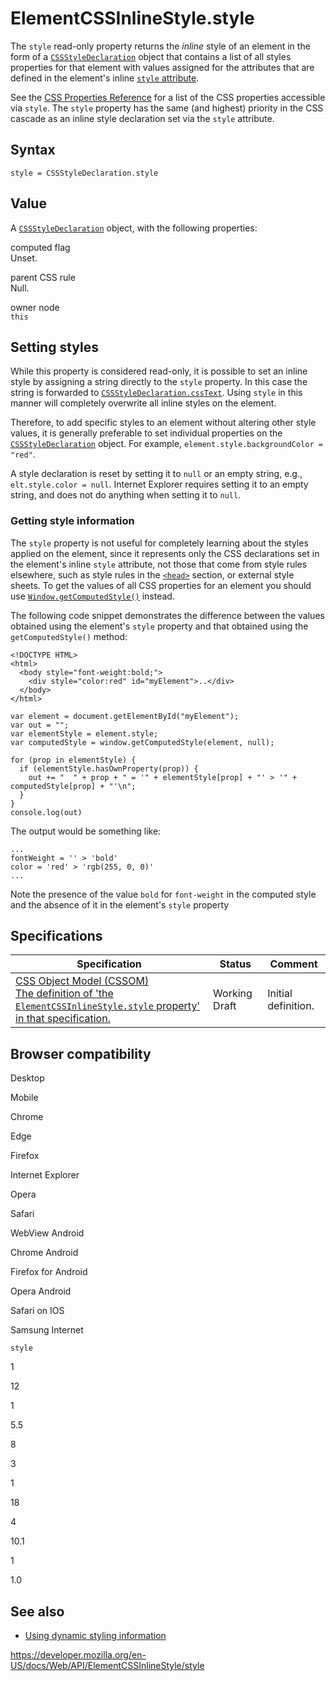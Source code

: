 ElementCSSInlineStyle.style
===========================

The `style` read-only property returns the *inline* style of an element in the form of a [`CSSStyleDeclaration`](../cssstyledeclaration) object that contains a list of all styles properties for that element with values assigned for the attributes that are defined in the element's inline [`style` attribute](https://developer.mozilla.org/en-US/docs/Web/HTML/Global_attributes/style).

See the [CSS Properties Reference](https://developer.mozilla.org/en-US/docs/Web/CSS/CSS_Properties_Reference) for a list of the CSS properties accessible via `style`. The `style` property has the same (and highest) priority in the CSS cascade as an inline style declaration set via the `style` attribute.

Syntax
------

    style = CSSStyleDeclaration.style

Value
-----

A [`CSSStyleDeclaration`](../cssstyledeclaration) object, with the following properties:

computed flag  
Unset.

parent CSS rule  
Null.

owner node  
`this`

Setting styles
--------------

While this property is considered read-only, it is possible to set an inline style by assigning a string directly to the `style` property. In this case the string is forwarded to [`CSSStyleDeclaration.cssText`](../cssstyledeclaration/csstext). Using `style` in this manner will completely overwrite all inline styles on the element.

Therefore, to add specific styles to an element without altering other style values, it is generally preferable to set individual properties on the [`CSSStyleDeclaration`](../cssstyledeclaration) object. For example, `element.style.backgroundColor = "red"`.

A style declaration is reset by setting it to `null` or an empty string, e.g., `elt.style.color = null`. Internet Explorer requires setting it to an empty string, and does not do anything when setting it to `null`.

### Getting style information

The `style` property is not useful for completely learning about the styles applied on the element, since it represents only the CSS declarations set in the element's inline `style` attribute, not those that come from style rules elsewhere, such as style rules in the [`<head>`](https://developer.mozilla.org/en-US/docs/Web/HTML/Element/head) section, or external style sheets. To get the values of all CSS properties for an element you should use [`Window.getComputedStyle()`](../window/getcomputedstyle) instead.

The following code snippet demonstrates the difference between the values obtained using the element's `style` property and that obtained using the `getComputedStyle()` method:

    <!DOCTYPE HTML>
    <html>
      <body style="font-weight:bold;">
        <div style="color:red" id="myElement">..</div>
      </body>
    </html>

    var element = document.getElementById("myElement");
    var out = "";
    var elementStyle = element.style;
    var computedStyle = window.getComputedStyle(element, null);

    for (prop in elementStyle) {
      if (elementStyle.hasOwnProperty(prop)) {
        out += "  " + prop + " = '" + elementStyle[prop] + "' > '" + computedStyle[prop] + "'\n";
      }
    }
    console.log(out)

The output would be something like:

    ...
    fontWeight = '' > 'bold'
    color = 'red' > 'rgb(255, 0, 0)'
    ...

Note the presence of the value `bold` for `font-weight` in the computed style and the absence of it in the element's `style` property

Specifications
--------------

<table><thead><tr class="header"><th>Specification</th><th>Status</th><th>Comment</th></tr></thead><tbody><tr class="odd"><td><a href="https://drafts.csswg.org/cssom/#dom-elementcssinlinestyle-style">CSS Object Model (CSSOM)<br />
<span class="small">The definition of 'the <code>ElementCSSInlineStyle.style</code> property' in that specification.</span></a></td><td><span class="spec-wd">Working Draft</span></td><td>Initial definition.</td></tr></tbody></table>

Browser compatibility
---------------------

Desktop

Mobile

Chrome

Edge

Firefox

Internet Explorer

Opera

Safari

WebView Android

Chrome Android

Firefox for Android

Opera Android

Safari on IOS

Samsung Internet

`style`

1

12

1

5.5

8

3

1

18

4

10.1

1

1.0

See also
--------

-   [Using dynamic styling information](../css_object_model/using_dynamic_styling_information)

<a href="https://developer.mozilla.org/en-US/docs/Web/API/ElementCSSInlineStyle/style" class="_attribution-link">https://developer.mozilla.org/en-US/docs/Web/API/ElementCSSInlineStyle/style</a>
